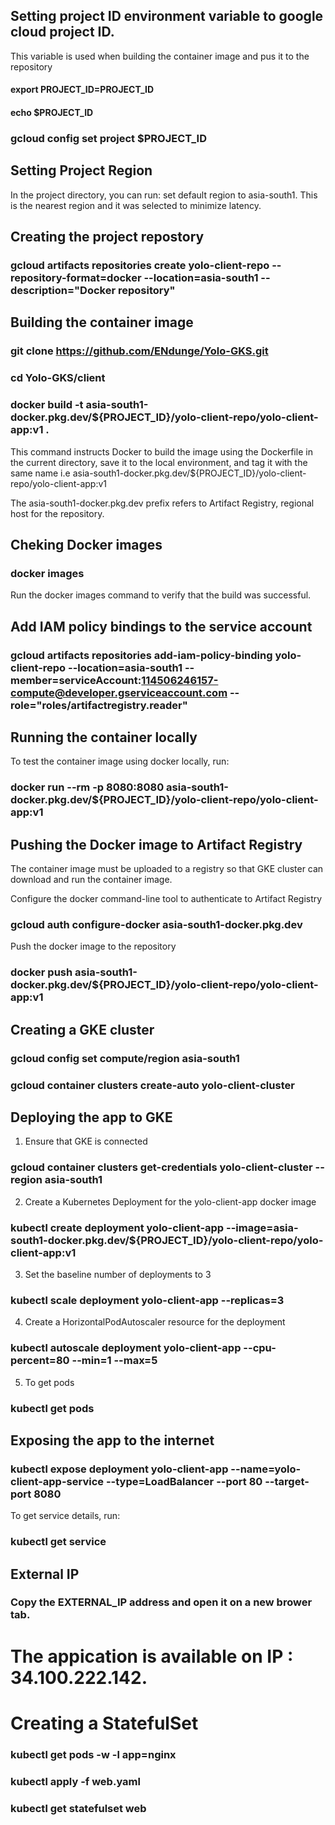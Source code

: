 ## Setting project ID environment variable to google cloud project ID.
This variable is used when building the container image and pus it to the repository

#### export PROJECT_ID=PROJECT_ID
#### echo $PROJECT_ID
### gcloud config set project $PROJECT_ID

## Setting Project Region
In the project directory, you can run:
set default region to asia-south1. This is the nearest region and it was selected to minimize latency.

## Creating the project repostory

### gcloud artifacts repositories create yolo-client-repo --repository-format=docker --location=asia-south1 --description="Docker repository"

## Building the container image

### git clone https://github.com/ENdunge/Yolo-GKS.git
### cd Yolo-GKS/client
### docker build -t asia-south1-docker.pkg.dev/${PROJECT_ID}/yolo-client-repo/yolo-client-app:v1 .
This command instructs Docker to build the image using the Dockerfile in the current directory, save it to the local environment, and tag it with the same name i.e asia-south1-docker.pkg.dev/${PROJECT_ID}/yolo-client-repo/yolo-client-app:v1

The asia-south1-docker.pkg.dev prefix refers to Artifact Registry, regional host for the repository.

## Cheking Docker images
### docker images
Run the docker images command to verify that the build was successful.

## Add IAM policy bindings to the service account

### gcloud artifacts repositories add-iam-policy-binding yolo-client-repo --location=asia-south1 --member=serviceAccount:114506246157-compute@developer.gserviceaccount.com --role="roles/artifactregistry.reader"

## Running the container locally
To test the container image using docker locally, run:
### docker run --rm -p 8080:8080 asia-south1-docker.pkg.dev/${PROJECT_ID}/yolo-client-repo/yolo-client-app:v1

## Pushing the Docker image to Artifact Registry
The container image must be uploaded to a registry so that GKE cluster can download and run the container image.

Configure the docker command-line tool to authenticate to Artifact Registry
### gcloud auth configure-docker asia-south1-docker.pkg.dev

Push the docker image to the repository
### docker push asia-south1-docker.pkg.dev/${PROJECT_ID}/yolo-client-repo/yolo-client-app:v1

## Creating a GKE cluster
###  gcloud config set compute/region asia-south1
###  gcloud container clusters create-auto yolo-client-cluster

## Deploying the app to GKE

1. Ensure that GKE is connected
### gcloud container clusters get-credentials yolo-client-cluster --region asia-south1

2. Create a Kubernetes Deployment for the yolo-client-app docker image
### kubectl create deployment yolo-client-app --image=asia-south1-docker.pkg.dev/${PROJECT_ID}/yolo-client-repo/yolo-client-app:v1

3. Set the baseline number of deployments to 3
### kubectl scale deployment yolo-client-app --replicas=3

4. Create a HorizontalPodAutoscaler resource for the deployment
### kubectl autoscale deployment yolo-client-app --cpu-percent=80 --min=1 --max=5

5. To get pods
### kubectl get pods

## Exposing the app to the internet
### kubectl expose deployment yolo-client-app --name=yolo-client-app-service --type=LoadBalancer --port 80 --target-port 8080

To get service details, run: 

### kubectl get service

## External IP
### Copy the EXTERNAL_IP address and open it on a new brower tab. 

# The appication is available on IP : 34.100.222.142.

# Creating a StatefulSet
### kubectl get pods -w -l app=nginx
### kubectl apply -f web.yaml
### kubectl get statefulset web